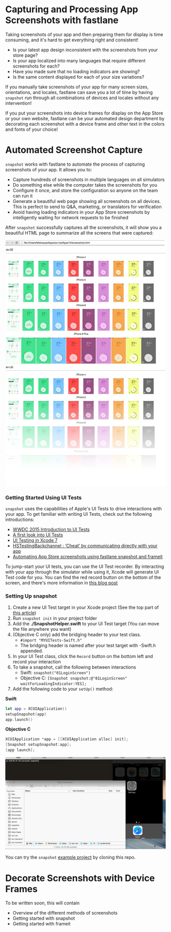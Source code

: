 Capturing and Processing App Screenshots with fastlane
======================================================

Taking screenshots of your app and then preparing them for display is time consuming, and it's hard to get everything right and consistent!

- Is your latest app design inconsistent with the screenshots from your store page?
- Is your app localized into many languages that require different screenshots for each?
- Have you made sure that no loading indicators are showing?
- Is the same content displayed for each of your size variations?

If you manually take screenshots of your app for many screen sizes, orientations, and locales, fastlane can save you a lot of time by having `snapshot` run through all combinations of devices and locales without any intervention!

If you put your screenshots into device frames for display on the App Store or your own website, fastlane can be your automated design department by decorating each screenshot with a device frame and other text in the colors and fonts of your choice!

# Automated Screenshot Capture

`snapshot` works with fastlane to automate the process of capturing screenshots of your app. It allows you to:

- Capture hundreds of screenshots in multiple languages on all simulators
- Do something else while the computer takes the screenshots for you
- Configure it once, and store the configuration so anyone on the team can run it
- Generate a beautiful web page showing all screenshots on all devices. This is perfect to send to Q&A, marketing, or translators for verification
- Avoid having loading indicators in your App Store screenshots by intelligently waiting for network requests to be finished

After `snapshot` successfully captures all the screenshots, it will show you a beautiful HTML page to summarize all the screens that were captured:

![HTML summary page](assets/htmlPagePreviewFade.jpg)

### Getting Started Using UI Tests

`snapshot` uses the capabilities of Apple's UI Tests to drive interactions with your app. To get familiar with writing UI Tests, check out the following introductions:

- [WWDC 2015 Introduction to UI Tests](https://developer.apple.com/videos/play/wwdc2015-406/)
- [A first look into UI Tests](http://www.mokacoding.com/blog/xcode-7-ui-testing/)
- [UI Testing in Xcode 7](http://masilotti.com/ui-testing-xcode-7/)
- [HSTestingBackchannel : ‘Cheat’ by communicating directly with your app](https://github.com/ConfusedVorlon/HSTestingBackchannel)
- [Automating App Store screenshots using fastlane snapshot and frameit](https://tisunov.github.io/2015/11/06/automating-app-store-screenshots-generation-with-fastlane-snapshot-and-sketch.html)

To jump-start your UI tests, you can use the UI Test recorder. By interacting with your app through the simulator while using it, Xcode will generate UI Test code for you. You can find the red record button on the bottom of the screen, and there's more information in [this blog post](https://krausefx.com/blog/run-xcode-7-ui-tests-from-the-command-line)

### Setting Up snapshot

1. Create a new UI Test target in your Xcode project (See the top part of [this article](https://krausefx.com/blog/run-xcode-7-ui-tests-from-the-command-line))
1. Run `snapshot init` in your project folder
1. Add the **./SnapshotHelper.swift** to your UI Test target (You can move the file anywhere you want)
1. (Objective C only) add the bridging header to your test class.
    - `#import "MYUITests-Swift.h"`
    - The bridging header is named after your test target with -Swift.h appended.
1. In your UI Test class, click the `Record` button on the bottom left and record your interaction
1. To take a snapshot, call the following between interactions
    - Swift: `snapshot("01LoginScreen")`
    - Objective C: `[Snapshot snapshot:@"01LoginScreen" waitForLoadingIndicator:YES];`
1. Add the following code to your `setUp()` method:

**Swift**

```swift
let app = XCUIApplication()
setupSnapshot(app)
app.launch()
```

**Objective C**

```objective-c
XCUIApplication *app = [[XCUIApplication alloc] init];
[Snapshot setupSnapshot:app];
[app launch];
```

![assets/snapshot.gif](assets/snapshot.gif)

You can try the `snapshot` [example project](https://github.com/fastlane/fastlane/tree/master/snapshot/example) by cloning this repo.




# Decorate Screenshots with Device Frames

To be written soon, this will contain

- Overview of the different methods of screenshots
- Getting started with snapshot
- Getting started with frameit

